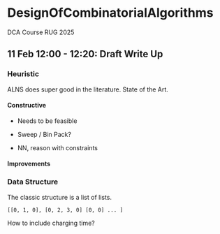 # DesignOfCombinatorialAlgorithms
DCA Course RUG 2025 

## 11 Feb 12:00 - 12:20: Draft Write Up

### Heuristic

ALNS does super good in the literature. State of the Art. 

#### Constructive

- Needs to be feasible

- Sweep / Bin Pack?

- NN, reason with constraints

#### Improvements


### Data Structure

The classic structure is a list of lists.

```
[[0, 1, 0], [0, 2, 3, 0] [0, 0] ... ]
```

How to include charging time?
